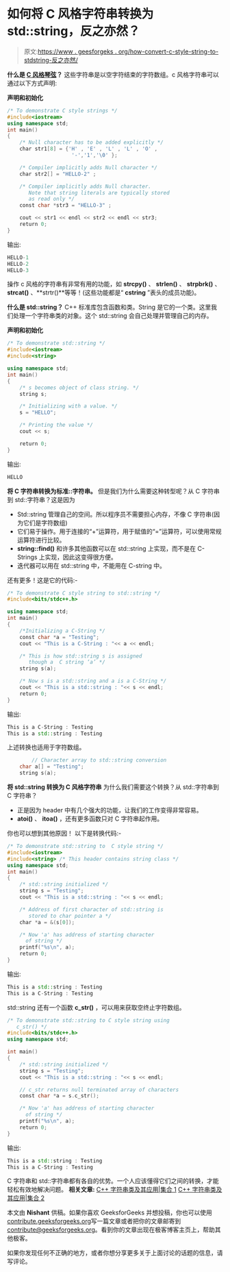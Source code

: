 # 如何将 C 风格字符串转换为 std::string，反之亦然？

> 原文:[https://www . geesforgeks . org/how-convert-c-style-string-to-stdstring-反之亦然/](https://www.geeksforgeeks.org/how-to-convert-c-style-strings-to-stdstring-and-vice-versa/)

**什么是 [C 风格琴弦](https://www.geeksforgeeks.org/storage-for-strings-in-c/)？**
这些字符串是以空字符结束的字符数组。c 风格字符串可以通过以下方式声明:

**声明和初始化**

```cpp
/* To demonstrate C style strings */
#include<iostream>
using namespace std;
int main()
{
    /* Null character has to be added explicitly */
    char str1[8] = {'H' , 'E' , 'L' , 'L' , 'O' ,
                     '-','1','\0' };

    /* Compiler implicitly adds Null character */
    char str2[] = "HELLO-2" ;  

    /* Compiler implicitly adds Null character. 
       Note that string literals are typically stored
       as read only */
    const char *str3 = "HELLO-3" ;

    cout << str1 << endl << str2 << endl << str3;
    return 0;
} 
```

输出:

```cpp
HELLO-1
HELLO-2
HELLO-3

```

操作 c 风格的字符串有非常有用的功能，如 **strcpy()** 、 **strlen()** 、 **strpbrk()** 、 **strcat()** 、**strtr()**等等！(这些功能都是“ **cstring** ”表头的成员功能)。

**什么是 std::string？**
C++ 标准库包含函数和类。String 是它的一个类。这里我们处理一个字符串类的对象。这个 std::string 会自己处理并管理自己的内存。

**声明和初始化**

```cpp
/* To demonstrate std::string */
#include<iostream>
#include<string>           

using namespace std;
int main()
{
    /* s becomes object of class string. */
    string s;  

    /* Initializing with a value. */           
    s = "HELLO";

    /* Printing the value */          
    cout << s; 

    return 0;
}
```

输出:

```cpp
HELLO

```

**将 C 字符串转换为标准::字符串。**
但是我们为什么需要这种转型呢？从 C 字符串到 std::字符串？这是因为

*   Std::string 管理自己的空间。所以程序员不需要担心内存，不像 C 字符串(因为它们是字符数组)
*   它们易于操作。用于连接的“+”运算符，用于赋值的“=”运算符，可以使用常规运算符进行比较。
*   **string::find()** 和许多其他函数可以在 std::string 上实现，而不是在 C-Strings 上实现，因此这变得很方便。
*   迭代器可以用在 std::string 中，不能用在 C-string 中。

还有更多！这是它的代码:-

```cpp
/* To demonstrate C style string to std::string */
#include<bits/stdc++.h>

using namespace std;
int main()
{
    /*Initializing a C-String */
    const char *a = "Testing"; 
    cout << "This is a C-String : "<< a << endl;

    /* This is how std::string s is assigned
       though a  C string ‘a’ */
    string s(a);  

    /* Now s is a std::string and a is a C-String */
    cout << "This is a std::string : "<< s << endl;
    return 0;
}
```

输出:

```cpp
This is a C-String : Testing
This is a std::string : Testing

```

上述转换也适用于字符数组。

```cpp
        // Character array to std::string conversion 
	char a[] = "Testing"; 
	string s(a); 
```

**将 std::string 转换为 C 风格字符串**
为什么我们需要这个转换？从 std::字符串到 C 字符串？

*   正是因为 header 中有几个强大的功能，让我们的工作变得非常容易。
*   **atoi()** 、 **itoa()** ，还有更多函数只对 C 字符串起作用。

你也可以想到其他原因！
以下是转换代码:-

```cpp
/* To demonstrate std::string to  C style string */
#include<iostream>
#include<string> /* This header contains string class */
using namespace std;
int main()
{
    /* std::string initialized */
    string s = "Testing";  
    cout << "This is a std::string : "<< s << endl;

    /* Address of first character of std::string is 
       stored to char pointer a */
    char *a = &(s[0]); 

    /* Now 'a' has address of starting character
      of string */
    printf("%s\n", a);                 
    return 0;
}
```

输出:

```cpp
This is a std::string : Testing
This is a C-String : Testing

```

std::string 还有一个函数 **c_str()** ，可以用来获取空终止字符数组。

```cpp
/* To demonstrate std::string to C style string using
   c_str() */
#include<bits/stdc++.h>
using namespace std;

int main()
{
    /* std::string initialized */
    string s = "Testing";  
    cout << "This is a std::string : "<< s << endl;

    // c_str returns null terminated array of characters
    const char *a = s.c_str();

    /* Now 'a' has address of starting character
      of string */
    printf("%s\n", a);                 
    return 0;
}
```

输出:

```cpp
This is a std::string : Testing
This is a C-String : Testing

```

C 字符串和 std::字符串都有各自的优势。一个人应该懂得它们之间的转换，才能轻松有效地解决问题。
 **相关文章:**
[C++ 字符串类及其应用|集合 1](https://www.geeksforgeeks.org/c-string-class-and-its-applications/)
[C++ 字符串类及其应用|集合 2](https://www.geeksforgeeks.org/c-string-class-applications-set-2/)

本文由 **Nishant** 供稿。如果你喜欢 GeeksforGeeks 并想投稿，你也可以使用[contribute.geeksforgeeks.org](http://www.contribute.geeksforgeeks.org)写一篇文章或者把你的文章邮寄到 contribute@geeksforgeeks.org。看到你的文章出现在极客博客主页上，帮助其他极客。

如果你发现任何不正确的地方，或者你想分享更多关于上面讨论的话题的信息，请写评论。